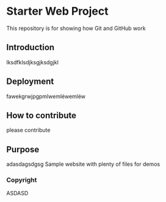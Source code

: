 # Starter Web Project
This repository is for showing how Git and GitHub work

## Introduction
lksdfklsdjksgjksdgjkl

## Deployment
fawekgrwjpgpmlwemléwemléw

## How to contribute
please contribute

## Purpose

adasdagsdgsg
Sample website with plenty of files for demos

### Copyright

ASDASD